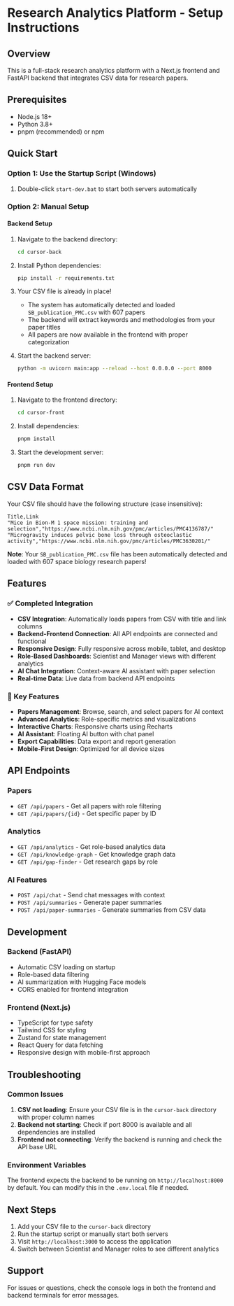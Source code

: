 # Research Analytics Platform - Setup Instructions

## Overview
This is a full-stack research analytics platform with a Next.js frontend and FastAPI backend that integrates CSV data for research papers.

## Prerequisites
- Node.js 18+ 
- Python 3.8+
- pnpm (recommended) or npm

## Quick Start

### Option 1: Use the Startup Script (Windows)
1. Double-click `start-dev.bat` to start both servers automatically

### Option 2: Manual Setup

#### Backend Setup
1. Navigate to the backend directory:
   ```bash
   cd cursor-back
   ```

2. Install Python dependencies:
   ```bash
   pip install -r requirements.txt
   ```

3. Your CSV file is already in place!
   - The system has automatically detected and loaded `SB_publication_PMC.csv` with 607 papers
   - The backend will extract keywords and methodologies from your paper titles
   - All papers are now available in the frontend with proper categorization

4. Start the backend server:
   ```bash
   python -m uvicorn main:app --reload --host 0.0.0.0 --port 8000
   ```

#### Frontend Setup
1. Navigate to the frontend directory:
   ```bash
   cd cursor-front
   ```

2. Install dependencies:
   ```bash
   pnpm install
   ```

3. Start the development server:
   ```bash
   pnpm run dev
   ```

## CSV Data Format
Your CSV file should have the following structure (case insensitive):
```csv
Title,Link
"Mice in Bion-M 1 space mission: training and selection","https://www.ncbi.nlm.nih.gov/pmc/articles/PMC4136787/"
"Microgravity induces pelvic bone loss through osteoclastic activity","https://www.ncbi.nlm.nih.gov/pmc/articles/PMC3630201/"
```

**Note**: Your `SB_publication_PMC.csv` file has been automatically detected and loaded with 607 space biology research papers!

## Features

### ✅ Completed Integration
- **CSV Integration**: Automatically loads papers from CSV with title and link columns
- **Backend-Frontend Connection**: All API endpoints are connected and functional
- **Responsive Design**: Fully responsive across mobile, tablet, and desktop
- **Role-Based Dashboards**: Scientist and Manager views with different analytics
- **AI Chat Integration**: Context-aware AI assistant with paper selection
- **Real-time Data**: Live data from backend API endpoints

### 🎯 Key Features
- **Papers Management**: Browse, search, and select papers for AI context
- **Advanced Analytics**: Role-specific metrics and visualizations
- **Interactive Charts**: Responsive charts using Recharts
- **AI Assistant**: Floating AI button with chat panel
- **Export Capabilities**: Data export and report generation
- **Mobile-First Design**: Optimized for all device sizes

## API Endpoints

### Papers
- `GET /api/papers` - Get all papers with role filtering
- `GET /api/papers/{id}` - Get specific paper by ID

### Analytics
- `GET /api/analytics` - Get role-based analytics data
- `GET /api/knowledge-graph` - Get knowledge graph data
- `GET /api/gap-finder` - Get research gaps by role

### AI Features
- `POST /api/chat` - Send chat messages with context
- `POST /api/summaries` - Generate paper summaries
- `POST /api/paper-summaries` - Generate summaries from CSV data

## Development

### Backend (FastAPI)
- Automatic CSV loading on startup
- Role-based data filtering
- AI summarization with Hugging Face models
- CORS enabled for frontend integration

### Frontend (Next.js)
- TypeScript for type safety
- Tailwind CSS for styling
- Zustand for state management
- React Query for data fetching
- Responsive design with mobile-first approach

## Troubleshooting

### Common Issues
1. **CSV not loading**: Ensure your CSV file is in the `cursor-back` directory with proper column names
2. **Backend not starting**: Check if port 8000 is available and all dependencies are installed
3. **Frontend not connecting**: Verify the backend is running and check the API base URL

### Environment Variables
The frontend expects the backend to be running on `http://localhost:8000` by default. You can modify this in the `.env.local` file if needed.

## Next Steps
1. Add your CSV file to the `cursor-back` directory
2. Run the startup script or manually start both servers
3. Visit `http://localhost:3000` to access the application
4. Switch between Scientist and Manager roles to see different analytics

## Support
For issues or questions, check the console logs in both the frontend and backend terminals for error messages.

